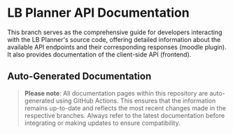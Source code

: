 # LB Planner API Documentation

This branch serves as the comprehensive guide for developers interacting with the LB Planner's source code, offering detailed information about the available API endpoints and their corresponding responses (moodle plugin). It also provides documentation of the client-side API (frontend).

## Auto-Generated Documentation

> **Please note**:
> All documentation pages within this repository are auto-generated using GitHub Actions. This ensures that the information remains up-to-date and reflects the most recent changes made in the respective branches. Always refer to the latest documentation before integrating or making updates to ensure compatibility.
